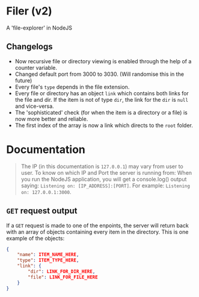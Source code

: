 # Filer (v2)
A 'file-explorer' in NodeJS

## Changelogs
-   Now recursive file or directory viewing is enabled through the help of a counter variable.
-   Changed default port from 3000 to 3030. (Will randomise this in the future)
-   Every file's `type` depends in the file extension.
-   Every file or directory has an object `link` which contains both links for the file and dir. If the item is not of type `dir`, the link for the `dir` is `null` and vice-versa.
-   The 'sophisticated' check (for when the item is a directory or a file) is now more better and reliable.
-   The first index of the array is now a link which directs to the `root` folder.

# Documentation
> The IP (in this documentation is `127.0.0.1`) may vary from user to user. To know on which IP and Port the server is running from: When you run the NodeJS application, you will get a console.log() output saying: `Listening on: [IP_ADDRESS]:[PORT]`. For example: `Listening on: 127.0.0.1:3000`.

## `GET` request output
If a `GET` request is made to one of the enpoints, the server will return back with an array of objects containing every item in the directory. This is one example of the objects:
```json
{
    "name": ITEM_NAME_HERE,
    "type": ITEM_TYPE_HERE,
    "link": {
        "dir": LINK_FOR_DIR_HERE,
        "file": LINK_FOR_FILE_HERE
    }
}
```